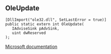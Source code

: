 ## OleUpdate

```
[DllImport("ole32.dll", SetLastError = true)]
public static extern int OleUpdate(
   IAdviseSink pAdvSink,
   uint dwReserved
);
```

[Microsoft documentation](https://docs.microsoft.com/en-us/windows/win32/api/ole2/nf-ole2-oleupdate)
